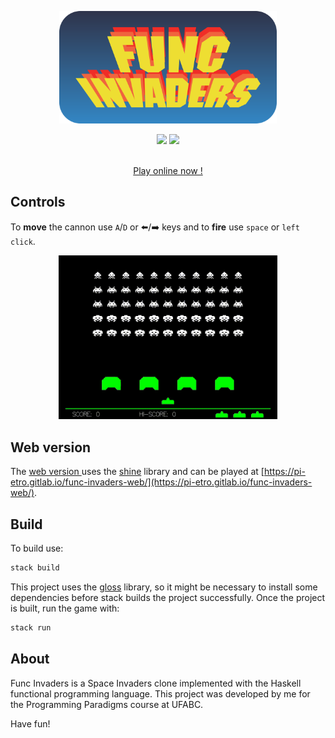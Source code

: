<p align="center">
  <a href="https://github.com/pi-etro/func-invaders">
    <img src="https://raw.githubusercontent.com/pi-etro/func-invaders/main/img/func_invaders.svg" height="180">
  </a>
</p>
<p align="center">
    <a href="https://www.haskell.org/" alt="Made with Haskell">
        <img src="https://img.shields.io/badge/Made%20with-Haskell-5e5086" /></a>
    <a href="https://www.gnu.org/licenses/gpl-3.0.html" alt="GPLv3">
        <img src="https://img.shields.io/badge/License-GPLv3-CB0000.svg" /></a>
</p>

<br>

<div align="center">
    <a href="https://pi-etro.gitlab.io/func-invaders-web/">Play online now !</a>
</div>

## Controls

To **move** the cannon use `A`/`D` or ⬅️/➡️ keys and to **fire** use `space` or `left click`.

<p align="center">
  <img width="350" src="https://raw.githubusercontent.com/pi-etro/func-invaders/main/img/gameplay.gif">
</p>

## Web version

The [web version ](https://gitlab.com/pi-etro/func-invaders-web) uses the [shine](https://hackage.haskell.org/package/shine) library and can be played at [https://pi-etro.gitlab.io/func-invaders-web/](https://pi-etro.gitlab.io/func-invaders-web/).

## Build

To build use:

```bash
stack build
```
This project uses the [gloss](https://hackage.haskell.org/package/gloss) library, so it might be necessary to install some dependencies before stack builds the project successfully. Once the project is built, run the game with:

```bash
stack run
```

## About

Func Invaders is a Space Invaders clone implemented with the Haskell functional programming language. This project was developed by me for the Programming Paradigms course at UFABC.

Have fun!
